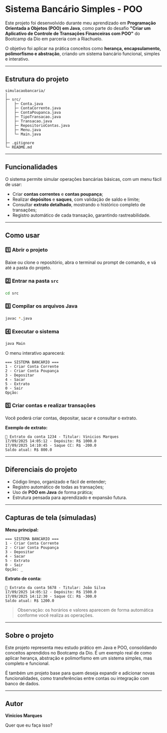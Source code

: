 
# Sistema Bancário Simples - POO

Este projeto foi desenvolvido durante meu aprendizado em **Programação Orientada a Objetos (POO) em Java**, como parte do desafio **"Criar um Aplicativo de Controle de Transações Financeiras com POO"** do Bootcamp da Dio em parceria com a Riachuelo.

O objetivo foi aplicar na prática conceitos como **herança, encapsulamento, polimorfismo e abstração**, criando um sistema bancário funcional, simples e interativo.

---

## Estrutura do projeto

```text
simulacaobancaria/
│
├─ src/
│   ├─ Conta.java
│   ├─ ContaCorrente.java
│   ├─ ContaPoupanca.java
│   ├─ TipoTransacao.java
│   ├─ Transacao.java
│   ├─ RepositorioContas.java
│   ├─ Menu.java
│   └─ Main.java
│
├─ .gitignore
└─ README.md
```

---

## Funcionalidades

O sistema permite simular operações bancárias básicas, com um menu fácil de usar:

* Criar **contas correntes** e **contas poupança**;
* Realizar **depósitos** e **saques**, com validação de saldo e limite;
* Consultar **extrato detalhado**, mostrando o histórico completo de transações;
* Registro automático de cada transação, garantindo rastreabilidade.

---

## Como usar

### 1️⃣ Abrir o projeto

Baixe ou clone o repositório, abra o terminal ou prompt de comando, e vá até a pasta do projeto.

### 2️⃣ Entrar na pasta `src`

```bash
cd src
```

### 3️⃣ Compilar os arquivos Java

```bash
javac *.java
```

### 4️⃣ Executar o sistema

```bash
java Main
```

O menu interativo aparecerá:

```
=== SISTEMA BANCÁRIO ===
1 - Criar Conta Corrente
2 - Criar Conta Poupança
3 - Depositar
4 - Sacar
5 - Extrato
0 - Sair
Opção:
```

### 5️⃣ Criar contas e realizar transações

Você poderá criar contas, depositar, sacar e consultar o extrato.

**Exemplo de extrato:**

```
📄 Extrato da conta 1234 - Titular: Vinicios Marques
17/09/2025 14:05:12 - Depósito: R$ 1000.0
17/09/2025 14:10:45 - Saque CC: R$ -200.0
Saldo atual: R$ 800.0
```

---

## Diferenciais do projeto

* Código limpo, organizado e fácil de entender;
* Registro automático de todas as transações;
* Uso de **POO em Java** de forma prática;
* Estrutura pensada para aprendizado e expansão futura.

---

## Capturas de tela (simuladas)

**Menu principal:**

```
=== SISTEMA BANCÁRIO ===
1 - Criar Conta Corrente
2 - Criar Conta Poupança
3 - Depositar
4 - Sacar
5 - Extrato
0 - Sair
Opção: _
```

**Extrato de conta:**

```
📄 Extrato da conta 5678 - Titular: João Silva
17/09/2025 14:05:12 - Depósito: R$ 1500.0
17/09/2025 14:12:30 - Saque CC: R$ -300.0
Saldo atual: R$ 1200.0
```

> Observação: os horários e valores aparecem de forma automática conforme você realiza as operações.

---

## Sobre o projeto

Este projeto representa meu estudo prático em Java e POO, consolidando conceitos aprendidos no Bootcamp da Dio. É um exemplo real de como aplicar herança, abstração e polimorfismo em um sistema simples, mas completo e funcional.

É também um projeto base para quem deseja expandir e adicionar novas funcionalidades, como transferências entre contas ou integração com banco de dados.

---

## Autor

**Vinicios Marques**



Quer que eu faça isso?
